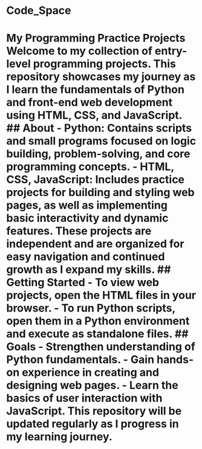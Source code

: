 # Code_Space
# My Programming Practice Projects  Welcome to my collection of entry-level programming projects. This repository showcases my journey as I learn the fundamentals of Python and front-end web development using HTML, CSS, and JavaScript.  ## About  - **Python:**     Contains scripts and small programs focused on logic building, problem-solving, and core programming concepts.  - **HTML, CSS, JavaScript:**     Includes practice projects for building and styling web pages, as well as implementing basic interactivity and dynamic features.  These projects are independent and are organized for easy navigation and continued growth as I expand my skills.  ## Getting Started  - To view web projects, open the HTML files in your browser. - To run Python scripts, open them in a Python environment and execute as standalone files.  ## Goals  - Strengthen understanding of Python fundamentals. - Gain hands-on experience in creating and designing web pages. - Learn the basics of user interaction with JavaScript.  This repository will be updated regularly as I progress in my learning journey.
